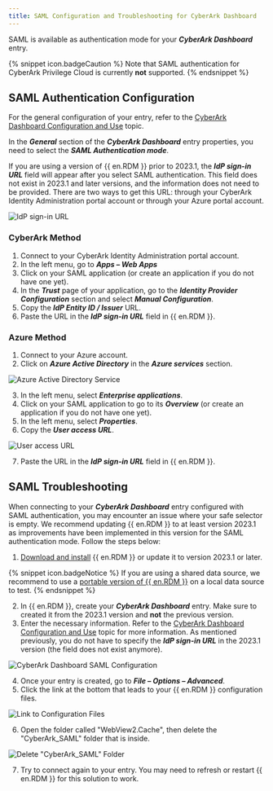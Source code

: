 ```yaml
---
title: SAML Configuration and Troubleshooting for CyberArk Dashboard
---
```

SAML is available as authentication mode for your ***CyberArk Dashboard*** entry.

{% snippet icon.badgeCaution %}
Note that SAML authentication for CyberArk Privilege Cloud is currently **not** supported.
{% endsnippet %}

## SAML Authentication Configuration

For the general configuration of your entry, refer to the [CyberArk Dashboard Configuration and Use](/kb/remote-desktop-manager/how-to-articles/cyberark-dashboard-configuration/) topic.

In the ***General*** section of the ***CyberArk Dashboard*** entry properties, you need to select the ***SAML Authentication mode***.

If you are using a version of {{ en.RDM }} prior to 2023.1, the ***IdP sign-in URL*** field will appear after you select SAML authentication. This field does not exist in 2023.1 and later versions, and the information does not need to be provided. There are two ways to get this URL: through your CyberArk Identity Administration portal account or through your Azure portal account.

![IdP sign-in URL](https://webdevolutions.azureedge.net/docs/en/kb/KB2172.png)

### CyberArk Method

1. Connect to your CyberArk Identity Administration portal account.
1. In the left menu, go to ***Apps – Web Apps***
1. Click on your SAML application (or create an application if you do not have one yet).
1. In the ***Trust*** page of your application, go to the ***Identity Provider Configuration*** section and select ***Manual Configuration***.
1. Copy the ***IdP Entity ID / Issuer*** URL.
1. Paste the URL in the ***IdP sign-in URL*** field in {{ en.RDM }}.

### Azure Method

1. Connect to your Azure account.
1. Click on ***Azure Active Directory*** in the ***Azure services*** section.

![Azure Active Directory Service](https://webdevolutions.azureedge.net/docs/en/kb/KB2170.png)

3. In the left menu, select ***Enterprise applications***.
1. Click on your SAML application to go to its ***Overview*** (or create an application if you do not have one yet).
1. In the left menu, select ***Properties***.
1. Copy the ***User access URL***.

![User access URL](https://webdevolutions.azureedge.net/docs/en/kb/KB2171.png)

7. Paste the URL in the ***IdP sign-in URL*** field in {{ en.RDM }}.

## SAML Troubleshooting

When connecting to your ***CyberArk Dashboard*** entry configured with SAML authentication, you may encounter an issue where your safe selector is empty. We recommend updating {{ en.RDM }} to at least version 2023.1 as improvements have been implemented in this version for the SAML authentication mode. Follow the steps below:
1. [Download and install](https://devolutions.net/remote-desktop-manager) {{ en.RDM }} or update it to version 2023.1 or later.

{% snippet icon.badgeNotice %}
If you are using a shared data source, we recommend to use a [portable version of {{ en.RDM }}](https://helprdm.devolutions.net/installation_portableusb.html) on a local data source to test.
{% endsnippet %}

2. In {{ en.RDM }}, create your ***CyberArk Dashboard*** entry. Make sure to created it from the 2023.1 version and **not** the previous version.
1. Enter the necessary information. Refer to the [CyberArk Dashboard Configuration and Use](/kb/remote-desktop-manager/how-to-articles/cyberark-dashboard-configuration/) topic for more information. As mentioned previously, you do not have to specify the ***IdP sign-in URL*** in the 2023.1 version (the field does not exist anymore).

![CyberArk Dashboard SAML Configuration](https://webdevolutions.azureedge.net/docs/en/kb/KB2167.png)

4. Once your entry is created, go to ***File – Options – Advanced***.
1. Click the link at the bottom that leads to your {{ en.RDM }} configuration files.

![Link to Configuration Files](https://webdevolutions.azureedge.net/docs/en/kb/KB2168.png)

6. Open the folder called "WebView2.Cache", then delete the "CyberArk_SAML" folder that is inside.

![Delete "CyberArk_SAML" Folder](https://webdevolutions.azureedge.net/docs/en/kb/KB2169.png)

7. Try to connect again to your entry. You may need to refresh or restart {{ en.RDM }} for this solution to work.
